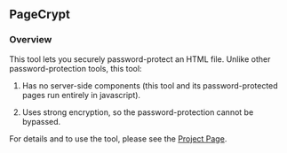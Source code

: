 ## PageCrypt ##

### Overview ###

This tool lets you securely password-protect an HTML file. Unlike other password-protection tools, this tool:

1. Has no server-side components (this tool and its password-protected pages run entirely in javascript).

2. Uses strong encryption, so the password-protection cannot be bypassed.

For details and to use the tool, please see the [Project Page](http://code.maxlaumeister.com/pagecrypt/).
